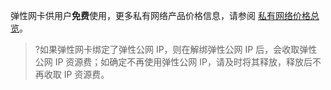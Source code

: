 弹性网卡供用户**免费**使用，更多私有网络产品价格信息，请参阅 [私有网络价格总览](https://intl.cloud.tencent.com/document/product/215/3079)。
>?如果弹性网卡绑定了弹性公网 IP，则在解绑弹性公网 IP 后，会收取弹性公网 IP 资源费；如确定不再使用弹性公网 IP，请及时将其释放，释放后不再收取 IP 资源费。
